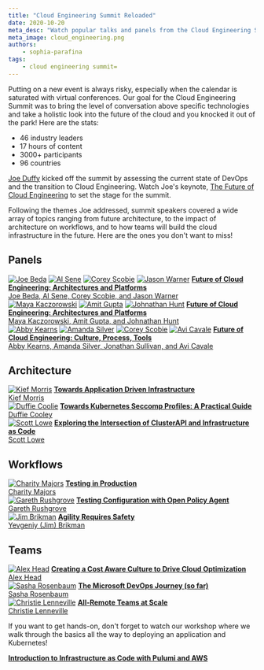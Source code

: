 ```yaml
---
title: "Cloud Engineering Summit Reloaded"
date: 2020-10-20
meta_desc: "Watch popular talks and panels from the Cloud Engineering Summit."
meta_image: cloud_engineering.png
authors:
    - sophia-parafina
tags:
    - cloud engineering summit=
---
```


Putting on a new event is always risky, especially when the calendar is saturated with virtual conferences. Our goal for the Cloud Engineering Summit was to bring the level of conversation above specific technologies and take a holistic look into the future of the cloud and you knocked it out of the park! Here are the stats:

- 46 industry leaders
- 17 hours of content
- 3000+ participants
- 96 countries

<!--more-->

[Joe Duffy](https://twitter.com/funcofjoe) kicked off the summit by assessing the current state of DevOps and the transition to Cloud Engineering. Watch Joe's keynote, [The Future of Cloud Engineering](https://cloudengineering.heysummit.com/talks/welcome-keynote/) to set the stage for the summit.

Following the themes Joe addressed, summit speakers covered a wide array of topics ranging from future architecture, to the impact of architecture on workflows, and to how teams will build the cloud infrastructure in the future. Here are the ones you don't want to miss!

## Panels

<div class="flex flex-col md:flex-row md:flex-wrap items-center justify-left">
    <a href="https://twitter.com/jbeda"><img src="joe-beda.jpeg" alt="Joe Beda" class="h-16 md:mx-4 my-4"></a>
    <a href="https://twitter.com/asene"><img src="al-sene.jpg" alt="Al Sene" class="h-16 md:mx-4 my-4"></a>
    <a href="https://twitter.com/cscobie"><img src="corey-scobie.jpeg" alt="Corey Scobie" class="h-16 md:mx-4 my-4"></a>
    <a href="https://twitter.com/jasoncwarner"><img src="jason-warner.jpg" alt="Jason Warner" class="h-16 md:mx-4 my-4"></a>
    <a href="https://cloudengineering.heysummit.com/talks/future-of-cloud-engineering-panel-1/"><b>Future of Cloud Engineering: Architectures and Platforms</b><br>Joe Beda, Al Sene, Corey Scobie, and Jason Warner</a>
</div>

<div class="flex flex-col md:flex-row md:flex-wrap items-center justify-left">
    <a href="https://twitter.com/MayaKaczorowski"><img src="maya-kaczorowski.jpeg" alt="Maya Kaczorowski" class="h-16 md:mx-4 my-4"></a>
    <a href="https://twitter.com/amitgupta1"><img src="amit-gupta.jpeg" alt="Amit Gupta" class="h-16 md:mx-4 my-4"></a>
    <a href="https://twitter.com/jhuntsecurity"><img src="jonathon-hunt.jpg" alt="Johnathan Hunt" class="h-16 md:mx-4 my-4"></a>
    <a href="https://cloudengineering.heysummit.com/talks/future-of-cloud-engineering-security-and-policy/"><b>Future of Cloud Engineering: Architectures and Platforms</b><br>Maya Kaczorowski, Amit Gupta, and Johnathan Hunt</a>
</div>

<div class="flex flex-col md:flex-row md:flex-wrap items-center justify-left">
    <a href="https://twitter.com/ab415"><img src="abby-kearns.jpeg" alt="Abby Kearns" class="h-16 md:mx-4 my-4"></a>
    <a href="https://twitter.com/amandaksilver"><img src="amanda-silver.jpg" alt="Amanda Silver" class="h-16 md:mx-4 my-4"></a>
    <a href="https://twitter.com/saturnspike"><img src="jonathon-sullivan.png" alt="Corey Scobie" class="h-16 md:mx-4 my-4"></a>
    <a href="https://twitter.com/avinci"><img src="avi-cavale.jpeg" alt="Avi Cavale" class="h-16 md:mx-4 my-4"></a>
    <a href="https://cloudengineering.heysummit.com/talks/future-of-cloud-engineering-culture-process-tools/"><b>Future of Cloud Engineering: Culture, Process, Tools</b><br>Abby Kearns, Amanda Silver, Jonathan Sullivan, and Avi Cavale</a>
</div>

## Architecture

<div class="flex flex-col md:flex-row md:flex-wrap items-center justify-left">
    <a href="https://twitter.com/kief"><img src="kief-morris.jpeg" alt="Kief Morris" class="h-16 md:mx-4 my-4"></a>
    <a href="https://cloudengineering.heysummit.com/talks/application-driven-infrastructure/"><b>Towards Application Driven Infrastructure</b><br>Kief Morris</a>
</div>

<div class="flex flex-col md:flex-row md:flex-wrap items-center justify-left">
    <a href="https://twitter.com/mauilion"><img src="duffie-coolie.jpg" alt="Duffie Coolie" class="h-16 md:mx-4 my-4"></a>
    <a href="https://cloudengineering.heysummit.com/talks/kubernetes-seccomp-profiles-a-practical-guide/"><b>Towards Kubernetes Seccomp Profiles: A Practical Guide</b><br>Duffie Cooley</a>
</div>

<div class="flex flex-col md:flex-row md:flex-wrap items-center justify-left">
    <a href="https://twitter.com/scott_lowe"><img src="scott-lowe.jpg" alt="Scott Lowe" class="h-16 md:mx-4 my-4"></a>
    <a href="https://cloudengineering.heysummit.com/talks/exploring-the-intersection-of-clusterapi-and-infrastructure-as-code/"><b>Exploring the Intersection of ClusterAPI and Infrastructure as Code</b><br>Scott Lowe</a>
</div>

## Workflows

<div class="flex flex-col md:flex-row md:flex-wrap items-center justify-left">
    <a href="https://twitter.com/mipsytipsy"><img src="charity-majors.jpg" alt="Charity Majors" class="h-16 md:mx-4 my-4"></a>
    <a href="https://cloudengineering.heysummit.com/talks/testing-in-production/"><b>Testing in Production</b><br>Charity Majors</a>
</div>

<div class="flex flex-col md:flex-row md:flex-wrap items-center justify-left">
    <a href="https://twitter.com/garethr"><img src="gareth-rushgrove.jpeg" alt="Gareth Rushgrove" class="h-16 md:mx-4 my-4"></a>
    <a href="https://cloudengineering.heysummit.com/talks/testing-configuration-with-open-policy-agent/"><b>Testing Configuration with Open Policy Agent</b><br>Gareth Rushgrove</a>
</div>

<div class="flex flex-col md:flex-row md:flex-wrap items-center justify-left">
    <a href="https://twitter.com/brikis98"><img src="jim-brikman.jpeg" alt="Jim Brikman" class="h-16 md:mx-4 my-4"></a>
    <a href="https://cloudengineering.heysummit.com/talks/agility-requires-safety/"><b>Agility Requires Safety</b><br>Yevgeniy (Jim) Brikman</a>
</div>

## Teams

<div class="flex flex-col md:flex-row md:flex-wrap items-center justify-left">
    <a href="https://twitter.com/A_HeadofTweets"><img src="alex-head.png" alt="Alex Head" class="h-16 md:mx-4 my-4"></a>
    <a href="https://cloudengineering.heysummit.com/talks/creating-a-cost-culture-to-avoid-expensive-cloud-migration-mistakes"><b>Creating a Cost Aware Culture to Drive Cloud Optimization</b><br>Alex Head</a>
</div>

<div class="flex flex-col md:flex-row md:flex-wrap items-center justify-left">
    <a href="https://twitter.com/DivineOps"><img src="sasha-rosenbaum.jpg" alt="Sasha Rosenbaum" class="h-16 md:mx-4 my-4"></a>
    <a href="https://cloudengineering.heysummit.com/talks/the-microsoft-devops-journey-so-far/"><b>The Microsoft DevOps Journey (so far)</b><br>Sasha Rosenbaum</a>
</div>

<div class="flex flex-col md:flex-row md:flex-wrap items-center justify-left">
    <a href="https://twitter.com/clenneville"><img src="christie-lenneville.jpg" alt="Christie Lenneville" class="h-16 md:mx-4 my-4"></a>
    <a href="https://cloudengineering.heysummit.com/talks/designing-for-remote-teams/"><b>All-Remote Teams at Scale</b><br>Christie Lenneville</a>
</div>

If you want to get hands-on, don't forget to watch our workshop where we walk through the basics all the way to deploying an application and Kubernetes!

[**Introduction to Infrastructure as Code with Pulumi and AWS**](https://cloudengineering.heysummit.com/talks/introduction-to-infrastructure-as-code/)
